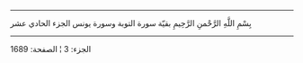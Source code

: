 ------------------------------------------------------------------------

بِسْمِ اللَّهِ الرَّحْمنِ الرَّحِيمِ بقيّة سورة التوبة وسورة يونس الجزء الحادي عشر

------------------------------------------------------------------------

الجزء: 3 ¦ الصفحة: 1689
